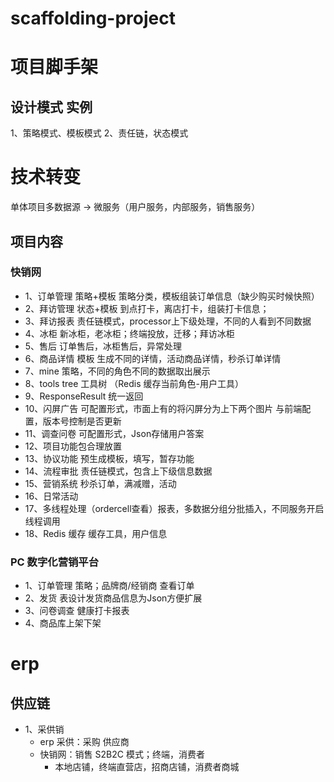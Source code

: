 # scaffolding-project

# 项目脚手架

## 设计模式 实例
1、策略模式、模板模式
2、责任链，状态模式

# 技术转变
单体项目多数据源 -> 微服务（用户服务，内部服务，销售服务）

## 项目内容
### 快销网
- 1、订单管理 策略+模板 策略分类，模板组装订单信息（缺少购买时候快照）
- 2、拜访管理 状态+模板 到点打卡，离店打卡，组装打卡信息；
- 3、拜访报表 责任链模式，processor上下级处理，不同的人看到不同数据
- 4、冰柜 新冰柜，老冰柜；终端投放，迁移；拜访冰柜
- 5、售后 订单售后，冰柜售后，异常处理
- 6、商品详情 模板 生成不同的详情，活动商品详情，秒杀订单详情
- 7、mine 策略，不同的角色不同的数据取出展示
- 8、tools tree 工具树 （Redis 缓存当前角色-用户工具）
- 9、ResponseResult 统一返回
- 10、闪屏广告 可配置形式，市面上有的将闪屏分为上下两个图片 与前端配置，版本号控制是否更新
- 11、调查问卷 可配置形式，Json存储用户答案
- 12、项目功能包合理放置
- 13、协议功能 预生成模板，填写，暂存功能
- 14、流程审批 责任链模式，包含上下级信息数据
- 15、营销系统 秒杀订单，满减赠，活动
- 16、日常活动
- 17、多线程处理（ordercell查看）报表，多数据分组分批插入，不同服务开启线程调用
- 18、Redis 缓存 缓存工具，用户信息

### PC 数字化营销平台
- 1、订单管理 策略；品牌商/经销商 查看订单
- 2、发货 表设计发货商品信息为Json方便扩展
- 3、问卷调查 健康打卡报表
- 4、商品库上架下架

# erp 
## 供应链
- 1、采供销
  - erp 采供：采购 供应商 
  - 快销网：销售 S2B2C 模式；终端，消费者
    - 本地店铺，终端直营店，招商店铺，消费者商城

